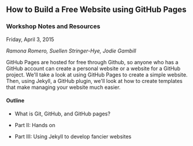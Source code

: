 ## How to Build a Free Website using GitHub Pages

### Workshop Notes and Resources

Friday, April 3, 2015

_Ramona Romero, Suellen Stringer-Hye, Jodie Gambill_

GitHub Pages are hosted for free through Github, so anyone who has a GitHub account can create a personal website or a website for a GitHub project. We'll take a look at using GitHub Pages to create a simple website. Then, using Jekyll, a GitHub plugin, we'll look at how to create templates that make managing your website much easier. 


#### Outline
* What is Git, GitHub, and GitHub pages? 

* Part II: Hands on

* Part III: Using Jekyll to develop fancier websites 
	
